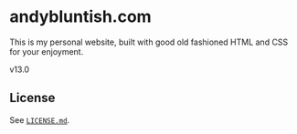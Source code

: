 # andybluntish.com

This is my personal website, built with good old fashioned HTML and CSS for your enjoyment.

v13.0

## License

See [`LICENSE.md`](LICENSE.md).
